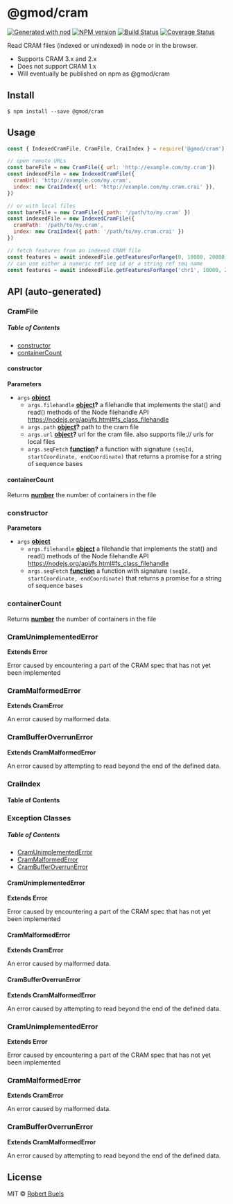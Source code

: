 # @gmod/cram

[![Generated with nod](https://img.shields.io/badge/generator-nod-2196F3.svg?style=flat-square)](https://github.com/diegohaz/nod)
[![NPM version](https://img.shields.io/npm/v/@gmod/cram.svg?style=flat-square)](https://npmjs.org/package/@gmod/cram)
[![Build Status](https://img.shields.io/travis/GMOD/cram-js/master.svg?style=flat-square)](https://travis-ci.org/GMOD/cram-js) [![Coverage Status](https://img.shields.io/codecov/c/github/GMOD/cram-js/master.svg?style=flat-square)](https://codecov.io/gh/GMOD/cram-js/branch/master)

Read CRAM files (indexed or unindexed) in node or in the browser.

-   Supports CRAM 3.x and 2.x
-   Does not support CRAM 1.x
-   Will eventually be published on npm as @gmod/cram

## Install

    $ npm install --save @gmod/cram

## Usage

```js
const { IndexedCramFile, CramFile, CraiIndex } = require('@gmod/cram')

// open remote URLs
const bareFile = new CramFile({ url: 'http://example.com/my.cram'})
const indexedFile = new IndexedCramFile({
  cramUrl: 'http://example.com/my.cram',
  index: new CraiIndex({ url: 'http://example.com/my.cram.crai' }),
})

// or with local files
const bareFile = new CramFile({ path: '/path/to/my.cram' })
const indexedFile = new IndexedCramFile({
  cramPath: '/path/to/my.cram',
  index: new CraiIndex({ path: '/path/to/my.cram.crai' })
})

// fetch features from an indexed CRAM file
const features = await indexedFile.getFeaturesForRange(0, 10000, 20000)
// can use either a numeric ref seq id or a string ref seq name
const features = await indexedFile.getFeaturesForRange('chr1', 10000, 20000)
```

## API (auto-generated)

### CramFile

<!-- Generated by documentation.js. Update this documentation by updating the source code. -->

##### Table of Contents

-   [constructor](#constructor)
-   [containerCount](#containercount)

#### constructor

**Parameters**

-   `args` **[object](https://developer.mozilla.org/docs/Web/JavaScript/Reference/Global_Objects/Object)** 
    -   `args.filehandle` **[object](https://developer.mozilla.org/docs/Web/JavaScript/Reference/Global_Objects/Object)?** a filehandle that implements the stat() and
        read() methods of the Node filehandle API <https://nodejs.org/api/fs.html#fs_class_filehandle>
    -   `args.path` **[object](https://developer.mozilla.org/docs/Web/JavaScript/Reference/Global_Objects/Object)?** path to the cram file
    -   `args.url` **[object](https://developer.mozilla.org/docs/Web/JavaScript/Reference/Global_Objects/Object)?** url for the cram file.  also supports file:// urls for local files
    -   `args.seqFetch` **[function](https://developer.mozilla.org/docs/Web/JavaScript/Reference/Statements/function)?** a function with signature
        `(seqId, startCoordinate, endCoordinate)` that returns a promise for a string of sequence bases

#### containerCount

Returns **[number](https://developer.mozilla.org/docs/Web/JavaScript/Reference/Global_Objects/Number)** the number of containers in the file

### constructor

**Parameters**

-   `args` **[object](https://developer.mozilla.org/docs/Web/JavaScript/Reference/Global_Objects/Object)** 
    -   `args.filehandle` **[object](https://developer.mozilla.org/docs/Web/JavaScript/Reference/Global_Objects/Object)** a filehandle that implements the stat() and
        read() methods of the Node filehandle API <https://nodejs.org/api/fs.html#fs_class_filehandle>
    -   `args.seqFetch` **[function](https://developer.mozilla.org/docs/Web/JavaScript/Reference/Statements/function)** a function with signature
        `(seqId, startCoordinate, endCoordinate)` that returns a promise for a string of sequence bases

### containerCount

Returns **[number](https://developer.mozilla.org/docs/Web/JavaScript/Reference/Global_Objects/Number)** the number of containers in the file

### CramUnimplementedError

**Extends Error**

Error caused by encountering a part of the CRAM spec that has not yet been implemented

### CramMalformedError

**Extends CramError**

An error caused by malformed data.

### CramBufferOverrunError

**Extends CramMalformedError**

An error caused by attempting to read beyond the end of the defined data.

### CraiIndex

<!-- Generated by documentation.js. Update this documentation by updating the source code. -->

#### Table of Contents

### Exception Classes

<!-- Generated by documentation.js. Update this documentation by updating the source code. -->

##### Table of Contents

-   [CramUnimplementedError](#cramunimplementederror)
-   [CramMalformedError](#crammalformederror)
-   [CramBufferOverrunError](#crambufferoverrunerror)

#### CramUnimplementedError

**Extends Error**

Error caused by encountering a part of the CRAM spec that has not yet been implemented

#### CramMalformedError

**Extends CramError**

An error caused by malformed data.

#### CramBufferOverrunError

**Extends CramMalformedError**

An error caused by attempting to read beyond the end of the defined data.

### CramUnimplementedError

**Extends Error**

Error caused by encountering a part of the CRAM spec that has not yet been implemented

### CramMalformedError

**Extends CramError**

An error caused by malformed data.

### CramBufferOverrunError

**Extends CramMalformedError**

An error caused by attempting to read beyond the end of the defined data.

## License

MIT © [Robert Buels](https://github.com/rbuels)
